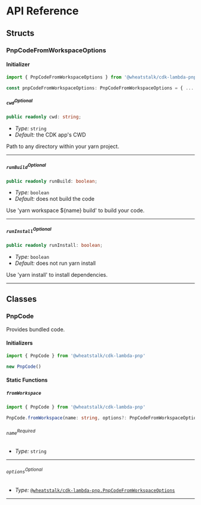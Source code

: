 # API Reference <a name="API Reference"></a>


## Structs <a name="Structs"></a>

### PnpCodeFromWorkspaceOptions <a name="@wheatstalk/cdk-lambda-pnp.PnpCodeFromWorkspaceOptions"></a>

#### Initializer <a name="[object Object].Initializer"></a>

```typescript
import { PnpCodeFromWorkspaceOptions } from '@wheatstalk/cdk-lambda-pnp'

const pnpCodeFromWorkspaceOptions: PnpCodeFromWorkspaceOptions = { ... }
```

##### `cwd`<sup>Optional</sup> <a name="@wheatstalk/cdk-lambda-pnp.PnpCodeFromWorkspaceOptions.property.cwd"></a>

```typescript
public readonly cwd: string;
```

- *Type:* `string`
- *Default:* the CDK app's CWD

Path to any directory within your yarn project.

---

##### `runBuild`<sup>Optional</sup> <a name="@wheatstalk/cdk-lambda-pnp.PnpCodeFromWorkspaceOptions.property.runBuild"></a>

```typescript
public readonly runBuild: boolean;
```

- *Type:* `boolean`
- *Default:* does not build the code

Use 'yarn workspace ${name} build' to build your code.

---

##### `runInstall`<sup>Optional</sup> <a name="@wheatstalk/cdk-lambda-pnp.PnpCodeFromWorkspaceOptions.property.runInstall"></a>

```typescript
public readonly runInstall: boolean;
```

- *Type:* `boolean`
- *Default:* does not run yarn install

Use 'yarn install' to install dependencies.

---

## Classes <a name="Classes"></a>

### PnpCode <a name="@wheatstalk/cdk-lambda-pnp.PnpCode"></a>

Provides bundled code.

#### Initializers <a name="@wheatstalk/cdk-lambda-pnp.PnpCode.Initializer"></a>

```typescript
import { PnpCode } from '@wheatstalk/cdk-lambda-pnp'

new PnpCode()
```


#### Static Functions <a name="Static Functions"></a>

##### `fromWorkspace` <a name="@wheatstalk/cdk-lambda-pnp.PnpCode.fromWorkspace"></a>

```typescript
import { PnpCode } from '@wheatstalk/cdk-lambda-pnp'

PnpCode.fromWorkspace(name: string, options?: PnpCodeFromWorkspaceOptions)
```

###### `name`<sup>Required</sup> <a name="@wheatstalk/cdk-lambda-pnp.PnpCode.parameter.name"></a>

- *Type:* `string`

---

###### `options`<sup>Optional</sup> <a name="@wheatstalk/cdk-lambda-pnp.PnpCode.parameter.options"></a>

- *Type:* [`@wheatstalk/cdk-lambda-pnp.PnpCodeFromWorkspaceOptions`](#@wheatstalk/cdk-lambda-pnp.PnpCodeFromWorkspaceOptions)

---




